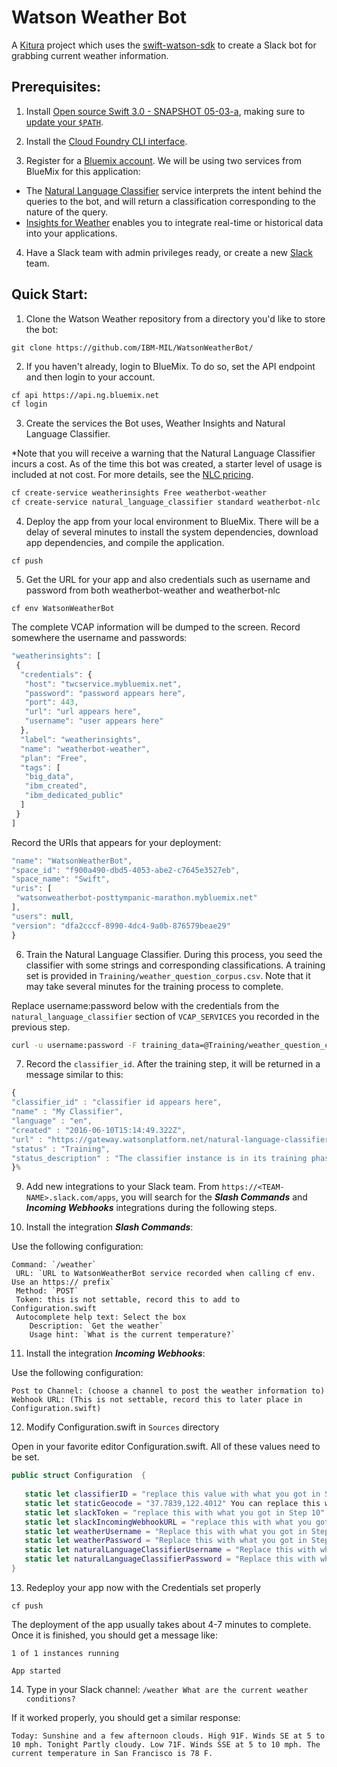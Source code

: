 # Watson Weather Bot

A [Kitura](https://github.com/IBM-Swift/Kitura) project which uses the [swift-watson-sdk](https://github.com/IBM-Swift/swift-watson-sdk) to create a Slack bot for grabbing current weather information.

## Prerequisites:

1. Install [Open source Swift 3.0 - SNAPSHOT 05-03-a](https://swift.org/download/#snapshots), making sure to [update your `$PATH`](https://swift.org/getting-started/#installing-swift). 

2. Install the [Cloud Foundry CLI interface](https://github.com/cloudfoundry/cli#downloads).

3. Register for a [Bluemix account](https://console.ng.bluemix.net/registration/). We will be using two services from BlueMix for this application:
  * The [Natural Language Classifier](http://www.ibm.com/smarterplanet/us/en/ibmwatson/developercloud/nl-classifier.html) service interprets the intent behind the queries to the bot, and will return a classification corresponding to the nature of the query.
  * [Insights for Weather](https://console.ng.bluemix.net/catalog/services/insights-for-weather) enables you to integrate real-time or historical data into your applications.

4. Have a Slack team with admin privileges ready, or create a new [Slack](https://slack.com/) team.


## Quick Start:

1. Clone the Watson Weather repository from a directory you'd like to store the bot:

  `git clone https://github.com/IBM-MIL/WatsonWeatherBot/`

2. If you haven't already, login to BlueMix. To do so, set the API endpoint and then login to your account.

```bash
cf api https://api.ng.bluemix.net
cf login
```

3. Create the services the Bot uses, Weather Insights and Natural Language Classifier.

*Note that you will receive a warning that the Natural Language Classifier incurs a cost. As of the time this bot was created, a starter level of usage is included at not cost. For more details, see the [NLC pricing](http://www.ibm.com/smarterplanet/us/en/ibmwatson/developercloud/nl-classifier.html#pricing-block).

  ```bash
  cf create-service weatherinsights Free weatherbot-weather
  cf create-service natural_language_classifier standard weatherbot-nlc
  ```
  
4. Deploy the app from your local environment to BlueMix. There will be a delay of several minutes to install the system dependencies, download app dependencies, and compile the application.

  `cf push`
  
5. Get the URL for your app and also credentials such as username and password from both weatherbot-weather and weatherbot-nlc

  `cf env WatsonWeatherBot`
  
  The complete VCAP information will be dumped to the screen. Record somewhere the username and passwords:
  
  ```javascript
  "weatherinsights": [
   {
    "credentials": {
     "host": "twcservice.mybluemix.net",
     "password": "password appears here",
     "port": 443,
     "url": "url appears here",
     "username": "user appears here"
    },
    "label": "weatherinsights",
    "name": "weatherbot-weather",
    "plan": "Free",
    "tags": [
     "big_data",
     "ibm_created",
     "ibm_dedicated_public"
    ]
   }
  ]
  ```
  
  Record the URIs that appears for your deployment:
  
  ```javascript
  "name": "WatsonWeatherBot",
  "space_id": "f900a490-dbd5-4053-abe2-c7645e3527eb",
  "space_name": "Swift",
  "uris": [
   "watsonweatherbot-posttympanic-marathon.mybluemix.net"
  ],
  "users": null,
  "version": "dfa2cccf-8990-4dc4-9a0b-876579beae29"
 }
 ```
  
 6. Train the Natural Language Classifier. During this process, you seed the classifier with some strings and corresponding classifications. A training set is provided in `Training/weather_question_corpus.csv`. Note that it may take several minutes for the training process to complete.
 
Replace username:password below with the credentials from the `natural_language_classifier` section of `VCAP_SERVICES` you recorded in the previous step.
 
 ```bash
 curl -u username:password -F training_data=@Training/weather_question_corpus.csv -F training_metadata="{\"language\":\"en\",\"name\":\"My Classifier\"}" "https://gateway.watsonplatform.net/natural-language-classifier/api/v1/classifiers"
 ```

7. Record the `classifier_id`. After the training step, it will be returned in a message similar to this:

  ```javascript
 {
  "classifier_id" : "classifier id appears here",
  "name" : "My Classifier",
  "language" : "en",
  "created" : "2016-06-10T15:14:49.322Z",
  "url" : "https://gateway.watsonplatform.net/natural-language-classifier/api/v1/classifiers/classifier id",
  "status" : "Training",
  "status_description" : "The classifier instance is in its training phase, not yet ready to accept classify requests"
 }%
 ```

9. Add new integrations to your Slack team. From `https://<TEAM-NAME>.slack.com/apps`, you will search for the ***Slash Commands*** and ***Incoming Webhooks*** integrations during the following steps.

10. Install the integration ***Slash Commands***:

 Use the following configuration:
 
 ```
 Command: `/weather`
  URL: `URL to WatsonWeatherBot service recorded when calling cf env. Use an https:// prefix`
  Method: `POST`
  Token: this is not settable, record this to add to Configuration.swift
  Autocomplete help text: Select the box
     Description: `Get the weather`
     Usage hint: `What is the current temperature?`
 ```

11. Install the integration ***Incoming Webhooks***:
  
 Use the following configuration:

 ```
 Post to Channel: (choose a channel to post the weather information to)
 Webhook URL: (This is not settable, record this to later place in Configuration.swift)
 ```
 
12. Modify Configuration.swift in `Sources` directory

 Open in your favorite editor Configuration.swift. All of these values need to be set.
 
 ```Swift
 public struct Configuration  {
    
    static let classifierID = "replace this value with what you got in Step 7"
    static let staticGeocode = "37.7839,122.4012" You can replace this with any longitude and latitude
    static let slackToken = "replace this with what you got in Step 10"
    static let slackIncomingWebhookURL = "replace this with what you got in Step 11"
    static let weatherUsername = "Replace this with what you got in Step 5"
    static let weatherPassword = "Replace this with what you got in Step 5"
    static let naturalLanguageClassifierUsername = "Replace this with what you got in Step 5"
    static let naturalLanguageClassifierPassword = "Replace this with what you got in Step 5"
}
```

13. Redeploy your app now with the Credentials set properly

 `cf push`
  
 The deployment of the app usually takes about 4-7 minutes to complete. Once it is finished, you should get a message like:
  
 ```
 1 of 1 instances running 

 App started
 ```
  
14. Type in your Slack channel: `/weather What are the current weather conditions?`

 If it worked properly, you should get a similar response:
 
 ```
 Today: Sunshine and a few afternoon clouds. High 91F. Winds SE at 5 to 10 mph. Tonight Partly cloudy. Low 71F. Winds SSE at 5 to 10 mph. The current temperature in San Francisco is 78 F.
 ```
